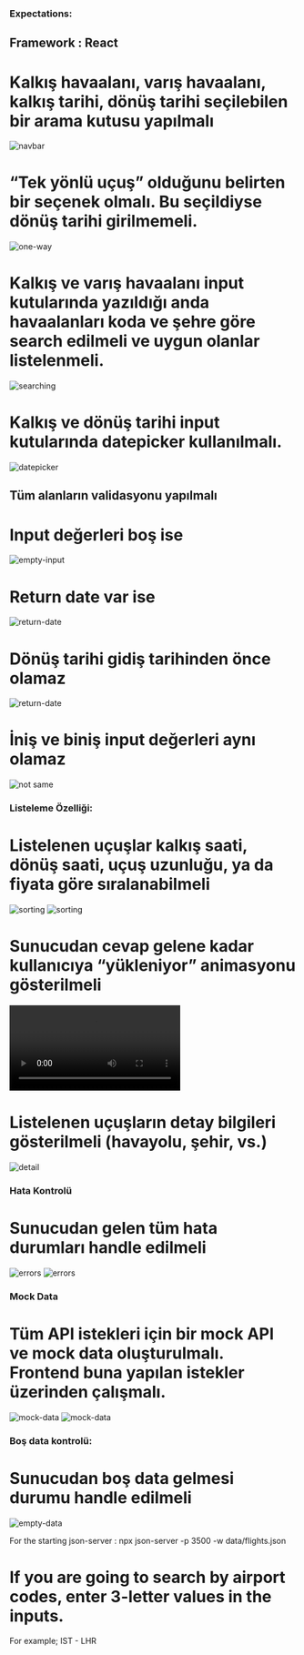 ### Expectations:

## Framework : React

# Kalkış havaalanı, varış havaalanı, kalkış tarihi, dönüş tarihi seçilebilen bir arama kutusu yapılmalı

![navbar](/amadeus%20images/navbar.jpg)

# “Tek yönlü uçuş” olduğunu belirten bir seçenek olmalı. Bu seçildiyse dönüş tarihi girilmemeli.

![one-way](/amadeus%20images/one-way%20navbar.jpg)

# Kalkış ve varış havaalanı input kutularında yazıldığı anda havaalanları koda ve şehre göre search edilmeli ve uygun olanlar listelenmeli.

![searching](/amadeus%20images/biniş%20iniş%20gösterme.jpg)

# Kalkış ve dönüş tarihi input kutularında datepicker kullanılmalı.

![datepicker](/amadeus%20images/datepicker%20kullanma.jpg)

## Tüm alanların validasyonu yapılmalı

# Input değerleri boş ise

![empty-input](/amadeus%20images/boş%20inputların%20validasyonu.jpg)

# Return date var ise

![return-date](/amadeus%20images/return%20date%20görünürse%20validasyon.jpg)

# Dönüş tarihi gidiş tarihinden önce olamaz

![return-date](/amadeus%20images/return%20date%20gidişten%20önce%20olamaz.jpg)

# İniş ve biniş input değerleri aynı olamaz

![not same](/amadeus%20images/havaalanları%20aynı%20olamaz.jpg)

### Listeleme Özelliği:

# Listelenen uçuşlar kalkış saati, dönüş saati, uçuş uzunluğu, ya da fiyata göre sıralanabilmeli

![sorting](/amadeus%20images/fiyata%20göre%20sıralama.jpg)
![sorting](/amadeus%20images/fiyata%20göre%20sıralama%202.jpg)

# Sunucudan cevap gelene kadar kullanıcıya “yükleniyor” animasyonu gösterilmeli

![loading](/amadeus%20images/search%20edilmesi.mp4)

# Listelenen uçuşların detay bilgileri gösterilmeli (havayolu, şehir, vs.)

![detail](/amadeus%20images/detay%20uçuş.jpg)

### Hata Kontrolü

# Sunucudan gelen tüm hata durumları handle edilmeli

![errors](/amadeus%20images/ara%20butonuna%20basıktan%20sonra%20hata%20kontrolü.jpg)
![errors](/amadeus%20images/fetch%20error%20kontrolü.jpg)

### Mock Data

# Tüm API istekleri için bir mock API ve mock data oluşturulmalı. Frontend buna yapılan istekler üzerinden çalışmalı.

![mock-data](/amadeus%20images/parametre%20olarak%20id%20oluşturma.jpg)
![mock-data](/amadeus%20images/useparams%20ile%20id%20çekip%20veri%20gösterme.jpg)

### Boş data kontrolü:

# Sunucudan boş data gelmesi durumu handle edilmeli

![empty-data](/amadeus%20images/boş%20data%20gelmesi%20durumunda.jpg)

For the starting json-server : npx json-server -p 3500 -w data/flights.json

# If you are going to search by airport codes, enter 3-letter values in the inputs.

For example; IST - LHR
